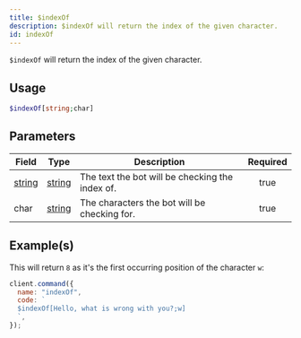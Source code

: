 ```yaml
---
title: $indexOf
description: $indexOf will return the index of the given character.
id: indexOf
---
```


`$indexOf` will return the index of the given character.

## Usage

```php
$indexOf[string;char]
```

## Parameters

| Field                                                                                             | Type                                                                                              | Description                                     | Required |
| ------------------------------------------------------------------------------------------------- | ------------------------------------------------------------------------------------------------- | ----------------------------------------------- | :------: |
| [string](https://developer.mozilla.org/en-US/docs/Web/JavaScript/Reference/Global_Objects/String) | [string](https://developer.mozilla.org/en-US/docs/Web/JavaScript/Reference/Global_Objects/String) | The text the bot will be checking the index of. |   true   |
| char                                                                                              | [string](https://developer.mozilla.org/en-US/docs/Web/JavaScript/Reference/Global_Objects/String) | The characters the bot will be checking for.    |   true   |

## Example(s)

This will return `8` as it's the first occurring position of the character `w`:

```javascript
client.command({
  name: "indexOf",
  code: `
  $indexOf[Hello, what is wrong with you?;w]
  `,
});
```
